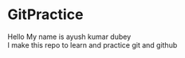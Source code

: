 # GitPractice
Hello My name is ayush  kumar dubey
<br>
I make this repo to learn and practice git and github
